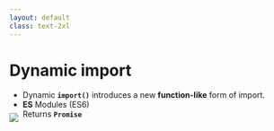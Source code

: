 ```yaml
---
layout: default
class: text-2xl
---
```


# Dynamic import

- Dynamic **`import()`** introduces a new **function-like** form of import.
- **ES** Modules (ES6)
- Returns **`Promise`**

<img src="/images/04-client-01.png" class="mt-2" style="margin-top: -1.5rem;" />
